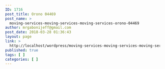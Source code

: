 ```yaml
---
ID: 1716
post_title: Orono 04469
post_name: >
  moving-services-moving-services-moving-services-orono-04469
author: mrgabonijeff@gmail.com
post_date: 2018-03-28 01:36:43
layout: page
link: >
  http://localhost/wordpress/moving-services-moving-services-moving-services-orono-04469/
published: true
tags: [ ]
categories: [ ]
---
```


